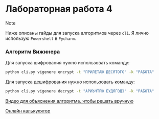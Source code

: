 # Лабораторная работа 4

> [!NOTE]
> Ниже описаны гайды для запуска алгоритмов через `cli`. Я лично использую `Powershell` в `Pycharm`. 

### Алгоритм Вижинера

Для запуска шифрования нужно использовать команду: 

```bash
python cli.py vigenere encrypt -t "ПРИЛЕТАЮ ДЕСЯТОГО" -k "РАБОТА"
```

Для запуска дешифрования нужно использовать команду: 

```bash
python cli.py vigenere decrypt -t "АРЙЪЧТРЮ ЕУДЯГОДЭ" -k "РАБОТА"
```

[Видео для объяснения алгоритма, чтобы решать вручную](https://youtu.be/KST4bGAH-8Y?si=qe4aim9KgFCZBXqa)

[Онлайн калькулятор](https://findh.org/5076-shifr-vizhenera-onlajn.html)